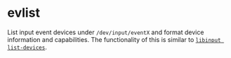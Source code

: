 # evlist

List input event devices under `/dev/input/eventX` and format device information and capabilities. The functionality of
this is similar to [`libinput list-devices`][list-devices].

[list-devices]: https://wayland.freedesktop.org/libinput/doc/latest/tools.html#libinput-list-devices
